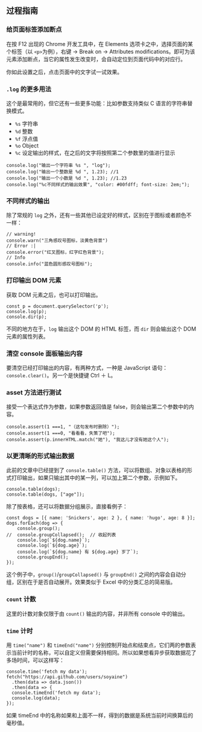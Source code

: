 ## 过程指南

### 给页面标签添加断点

在按 F12 出现的 Chrome 开发工具中，在 Elements 选项卡之中，选择页面的某个标签（以 `<p>`为例），右键 → Break on → Attributes modifications。即可为该元素添加断点，当它的属性发生改变时，会自动定位到页面代码中的对应行。

你如此设置之后，点击页面中的文字试一试效果。

### `.log` 的更多用法

这个是最常用的，但它还有一些更多功能：比如参数支持类似 C 语言的字符串替换模式。

- `%s` 字符串
- `%d` 整数
- `%f` 浮点值
- `%o` Object
- `%c` 设定输出的样式，在之后的文字将按照第二个参数里的值进行显示

```
console.log("输出一个字符串 %s ", "log");
console.log("输出一个整数是 %d ", 1.23); //1
console.log("输出一个小数是 %d ", 1.23); //1.23
console.log("%c不同样式的输出效果", "color: #00fdff; font-size: 2em;");
```

### 不同样式的输出

除了常规的 `log` 之外，还有一些其他已设定好的样式，区别在于图标或者颜色不一样：

```
// warning!
console.warn("三角感叹号图标，淡黄色背景")
// Error :|
console.error("红叉图标，红字红色背景");
// Info
console.info("蓝色圆形感叹号图标");
```

### 打印输出 DOM 元素

获取 DOM 元素之后，也可以打印输出。

```
const p = document.querySelector('p');
console.log(p);
console.dir(p);
```

不同的地方在于，`log` 输出这个 DOM 的 HTML 标签，而 `dir` 则会输出这个 DOM 元素的属性列表。

### 清空 console 面板输出内容

要清空已经打印输出的内容，有两种方式，一种是 JavaScript 语句： `console.clear()`。另一个是快捷键 Ctrl ＋ L。

### asset 方法进行测试

接受一个表达式作为参数，如果参数返回值是 false，则会输出第二个参数中的内容。

```
console.assert(1 ===1, "（这句发布时删除）");
console.assert(1 ===0, "看看看，失策了吧");
console.assert(p.innerHTML.match("她"), "我这儿才没有她这个人");
```

### 以更清晰的形式输出数据

此前的文章中已经提到了 `console.table()` 方法，可以将数组、对象以表格的形式打印输出，如果只输出其中的某一列，可以加上第二个参数，示例如下。

```
console.table(dogs);
console.table(dogs, ["age"]);
```

除了按表格，还可以将数据分组展示，直接看例子：

```
const dogs = [{ name: 'Snickers', age: 2 }, { name: 'hugo', age: 8 }];
dogs.forEach(dog => {
	console.group();		
//	console.groupCollapsed();  // 收起列表
	console.log(`${dog.name}`);
	console.log(`${dog.age}`);
	console.log(`${dog.name} 有 ${dog.age} 岁了`);
	console.groupEnd();
});
```

这个例子中，`group()`/`groupCollapsed()` 与 `groupEnd()` 之间的内容会自动分组，区别在于是否自动展开。效果类似于 Excel 中的分类汇总的简易版。

### `count` 计数

这里的计数对象仅限于由 `count()` 输出的内容，并非所有 console 中的输出。

### `time` 计时

用 `time("name")` 和 `timeEnd("name")` 分别控制开始点和结束点，它们两的参数表示当前计时的名称，可以自定义但需要保持相同。所以如果想看异步获取数据花了多场时间，可以这样写：

```
console.time('fetch my data');
fetch("https://api.github.com/users/soyaine")
  .then(data => data.json())
  .then(data => {
  console.timeEnd('fetch my data');
  console.log(data);
});
```

如果 timeEnd 中的名称如果和上面不一样，得到的数据是系统当前时间换算后的毫秒值。
